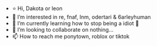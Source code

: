 - ⭐   Hi, Dakota or leon
- 👀 I’m interested in re, fnaf, lnm, odertari & 6arleyhuman
- 🌱 I’m currently learning how to stop being a idiot 🤕
- 💞️ I’m looking to collaborate on nothing... 
- 📫 How to reach me ponytown, roblox or tiktok

<!--- also please respect my friends and gf ty !! 
sillykittycats/sillykittycats is a ✨ special ✨ repository because its `README.md` (this file) appears on your GitHub profile.
You can click the Preview link to take a look at your changes.
--->
